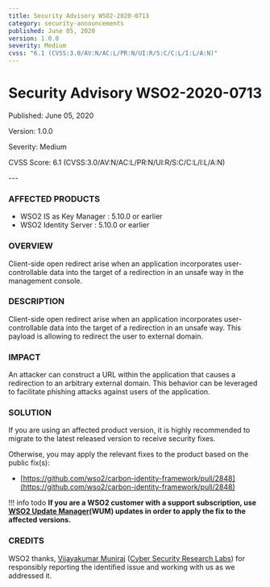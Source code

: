 ```yaml
---
title: Security Advisory WSO2-2020-0713
category: security-announcements
published: June 05, 2020
version: 1.0.0
severity: Medium
cvss: "6.1 (CVSS:3.0/AV:N/AC:L/PR:N/UI:R/S:C/C:L/I:L/A:N)"
---
```


# Security Advisory WSO2-2020-0713

<p class="doc-info">Published: June 05, 2020</p>
<p class="doc-info">Version: 1.0.0</p>
<p class="doc-info">Severity: Medium</p>
<p class="doc-info">CVSS Score: 6.1 (CVSS:3.0/AV:N/AC:L/PR:N/UI:R/S:C/C:L/I:L/A:N)</p>
---

### AFFECTED PRODUCTS
* WSO2 IS as Key Manager : 5.10.0 or earlier
* WSO2 Identity Server : 5.10.0 or earlier

### OVERVIEW
Client-side open redirect arise when an application incorporates user-controllable data into the target of a redirection in an unsafe way in the management console.


### DESCRIPTION
Client-side open redirect arise when an application incorporates user-controllable data into the target of a redirection in an unsafe way. This payload is allowing to redirect the user to external domain.


### IMPACT
An attacker can construct a URL within the application that causes a redirection to an arbitrary external domain. This behavior can be leveraged to facilitate phishing attacks against users of the application.


### SOLUTION
If you are using an affected product version, it is highly recommended to migrate to the latest released version to receive security fixes.

Otherwise, you may apply the relevant fixes to the product based on the public fix(s):

* [https://github.com/wso2/carbon-identity-framework/pull/2848](https://github.com/wso2/carbon-identity-framework/pull/2848)


!!! info todo
    **If you are a WSO2 customer with a support subscription, use [WSO2 Update Manager](https://wso2.com/updates/wum)(WUM) updates in order to apply the fix to the affected versions.**


### CREDITS
WSO2 thanks, [Vijayakumar Muniraj](https://www.linkedin.com/in/vijaykumarmuniraj) ([Cyber Security Research Labs](https://cybersecurityworks.com/)) for responsibly reporting the identified issue and working with us as we addressed it.
